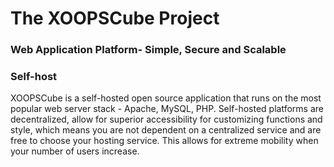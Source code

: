 <h1>The XOOPSCube Project</h1>

### Web Application Platform- Simple, Secure and Scalable

### Self-host  

XOOPSCube is a self-hosted open source application that runs on the most popular web server stack - Apache, MySQL, PHP. Self-hosted platforms are decentralized, allow for superior accessibility for customizing functions and style, which means you are not dependent on a centralized service and are free to choose your hosting service. This allows for extreme mobility when your number of users increase.
